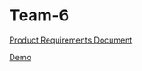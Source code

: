 # Team-6

[Product Requirements Document](https://docs.google.com/document/d/1wcwpP4T865eIwNk3rc5fMQyHzCTDjdunG9p6kUcRkPE/edit?usp=sharing)

[Demo](https://docs.google.com/presentation/d/1xmxZSZB8217SmrhjA9HLIpVoskrFuz6VECw3MLIGGHo/edit?usp=sharing)
